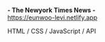 **- The Newyork Times News -** <br/>
https://eunwoo-levi.netlify.app


HTML / CSS / JavaScript / API
